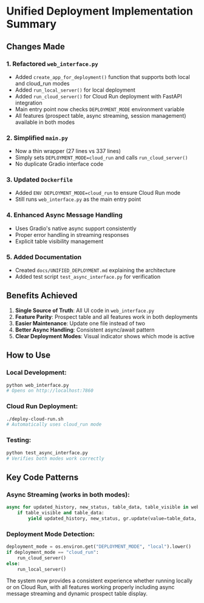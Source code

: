 # Unified Deployment Implementation Summary

## Changes Made

### 1. **Refactored `web_interface.py`** 
- Added `create_app_for_deployment()` function that supports both local and cloud_run modes
- Added `run_local_server()` for local deployment
- Added `run_cloud_server()` for Cloud Run deployment with FastAPI integration
- Main entry point now checks `DEPLOYMENT_MODE` environment variable
- All features (prospect table, async streaming, session management) available in both modes

### 2. **Simplified `main.py`**
- Now a thin wrapper (27 lines vs 337 lines)
- Simply sets `DEPLOYMENT_MODE=cloud_run` and calls `run_cloud_server()`
- No duplicate Gradio interface code

### 3. **Updated `Dockerfile`**
- Added `ENV DEPLOYMENT_MODE=cloud_run` to ensure Cloud Run mode
- Still runs `web_interface.py` as the main entry point

### 4. **Enhanced Async Message Handling**
- Uses Gradio's native async support consistently
- Proper error handling in streaming responses
- Explicit table visibility management

### 5. **Added Documentation**
- Created `docs/UNIFIED_DEPLOYMENT.md` explaining the architecture
- Added test script `test_async_interface.py` for verification

## Benefits Achieved

1. **Single Source of Truth**: All UI code in `web_interface.py`
2. **Feature Parity**: Prospect table and all features work in both deployments
3. **Easier Maintenance**: Update one file instead of two
4. **Better Async Handling**: Consistent async/await pattern
5. **Clear Deployment Modes**: Visual indicator shows which mode is active

## How to Use

### Local Development:
```bash
python web_interface.py
# Opens on http://localhost:7860
```

### Cloud Run Deployment:
```bash
./deploy-cloud-run.sh
# Automatically uses cloud_run mode
```

### Testing:
```bash
python test_async_interface.py
# Verifies both modes work correctly
```

## Key Code Patterns

### Async Streaming (works in both modes):
```python
async for updated_history, new_status, table_data, table_visible in web_interface.process_message_stream(...):
    if table_visible and table_data:
        yield updated_history, new_status, gr.update(value=table_data, visible=True)
```

### Deployment Mode Detection:
```python
deployment_mode = os.environ.get("DEPLOYMENT_MODE", "local").lower()
if deployment_mode == "cloud_run":
    run_cloud_server()
else:
    run_local_server()
```

The system now provides a consistent experience whether running locally or on Cloud Run, with all features working properly including async message streaming and dynamic prospect table display.